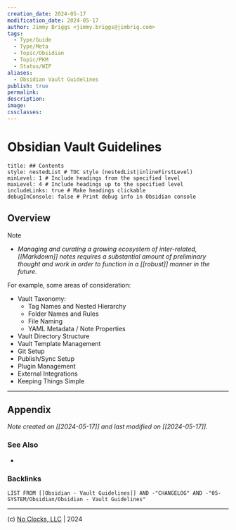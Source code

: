 ```yaml
---
creation_date: 2024-05-17
modification_date: 2024-05-17
author: Jimmy Briggs <jimmy.briggs@jimbrig.com>
tags:
  - Type/Guide
  - Type/Meta
  - Topic/Obsidian
  - Topic/PKM
  - Status/WIP
aliases:
  - Obsidian Vault Guidelines
publish: true
permalink:
description:
image:
cssclasses:
---
```


# Obsidian Vault Guidelines

```table-of-contents
title: ## Contents 
style: nestedList # TOC style (nestedList|inlineFirstLevel)
minLevel: 1 # Include headings from the specified level
maxLevel: 4 # Include headings up to the specified level
includeLinks: true # Make headings clickable
debugInConsole: false # Print debug info in Obsidian console
```

## Overview

> [!NOTE]
> - *Managing and curating a growing ecosystem of inter-related, [[Markdown]] notes requires a substantial amount of preliminary thought and work in order to function in a [[robust]] manner in the future.*

For example, some areas of consideration:

- Vault Taxonomy: 
	- Tag Names and Nested Hierarchy
	- Folder Names and Rules
	- File Naming
	- YAML Metadata / Note Properties
- Vault Directory Structure
- Vault Template Management
- Git Setup
- Publish/Sync Setup
- Plugin Management
- External Integrations
- Keeping Things Simple

***

## Appendix

*Note created on [[2024-05-17]] and last modified on [[2024-05-17]].*

### See Also

- 

### Backlinks

```dataview
LIST FROM [[Obsidian - Vault Guidelines]] AND -"CHANGELOG" AND -"05-SYSTEM/Obsidian/Obsidian - Vault Guidelines"
```

***

(c) [No Clocks, LLC](https://github.com/noclocks) | 2024